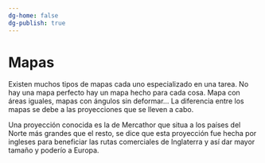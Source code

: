 ```yaml
---
dg-home: false
dg-publish: true
---
```


# Mapas

Existen muchos tipos de mapas cada uno especializado en una tarea. No hay una mapa perfecto hay un mapa hecho para cada cosa. Mapa con áreas iguales, mapas con ángulos sin deformar... La diferencia entre los mapas se debe a las proyecciones que se lleven a cabo.

Una proyección conocida es la de Mercathor que situa a los países del Norte más grandes que el resto, se dice que esta proyección fue hecha por ingleses para beneficiar las rutas comerciales de Inglaterra y así dar mayor tamaño y poderío a Europa.